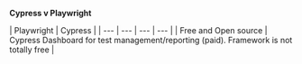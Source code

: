 **Cypress v Playwright**

| Playwright | Cypress |
| --- | --- | --- | --- |
| Free and Open source | Cypress Dashboard for test management/reporting (paid). Framework is not totally free | 
